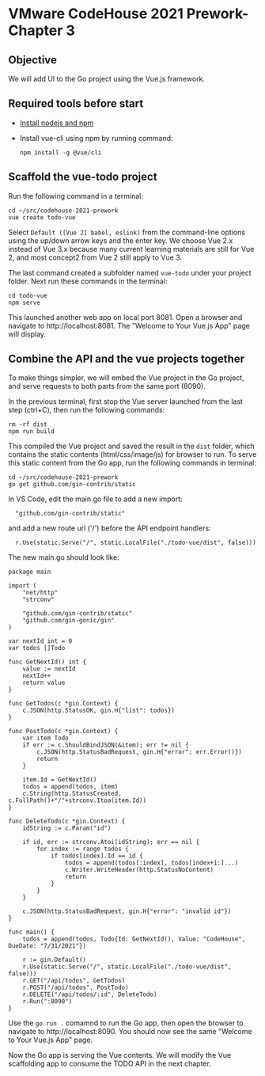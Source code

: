 # VMware CodeHouse 2021 Prework- Chapter 3

## Objective
We will add UI to the Go project using the Vue.js framework. 


## Required tools before start
- [Install nodejs and npm](https://nodejs.org/en/download/)
- Install vue-cli using npm by running command:

	`npm install -g @vue/cli`


## Scaffold the vue-todo project

Run the following command in a terminal:
```
cd ~/src/codehouse-2021-prework
vue create todo-vue
```
Select `Default ([Vue 2] babel, eslink)` from the command-line options using the up/down arrow keys and the enter key. We choose Vue 2.x instead of Vue 3.x because many current learning materials are still for Vue 2, and most concept2 from Vue 2 still apply to Vue 3.

The last command created a subfolder named `vue-todo` under your project folder. Next run these commands in the terminal:
```
cd todo-vue
npm serve
```
This launched another web app on local port 8081. Open a browser and navigate to http://localhost:8081. The "Welcome to Your Vue.js App" page will display.

## Combine the API and the vue projects together
To make things simpler, we will embed the Vue project in the Go project, and serve requests to both parts from the same port (8090).

In the previous terminal, first stop the Vue server launched from the last step (ctrl+C), then run the following commands:
```
rm -rf dist
npm run build
```
This compiled the Vue project and saved the result in the `dist` folder, which contains the static contents (html/css/image/js) for browser to run. To serve this static content from the Go app, run the following commands in terminal:
```
cd ~/src/codehouse-2021-prework
go get github.com/gin-contrib/static
```
In VS Code, edit the main.go file to add a new import:

`	"github.com/gin-contrib/static"
`

and add a new route url ('/') before the API endpoint handlers:
  
`	r.Use(static.Serve("/", static.LocalFile("./todo-vue/dist", false))) 
`

The new main.go should look like:

```
package main

import (
	"net/http"
	"strconv"

	"github.com/gin-contrib/static"
	"github.com/gin-gonic/gin"
)

var nextId int = 0
var todos []Todo

func GetNextId() int {
	value := nextId
	nextId++
	return value
}

func GetTodos(c *gin.Context) {
	c.JSON(http.StatusOK, gin.H{"list": todos})
}

func PostTodo(c *gin.Context) {
	var item Todo
	if err := c.ShouldBindJSON(&item); err != nil {
		c.JSON(http.StatusBadRequest, gin.H{"error": err.Error()})
		return
	}

	item.Id = GetNextId()
	todos = append(todos, item)
	c.String(http.StatusCreated, c.FullPath()+"/"+strconv.Itoa(item.Id))
}

func DeleteTodo(c *gin.Context) {
	idString := c.Param("id")

	if id, err := strconv.Atoi(idString); err == nil {
		for index := range todos {
			if todos[index].Id == id {
				todos = append(todos[:index], todos[index+1:]...)
				c.Writer.WriteHeader(http.StatusNoContent)
				return
			}
		}
	}

	c.JSON(http.StatusBadRequest, gin.H{"error": "invalid id"})
}

func main() {
	todos = append(todos, Todo{Id: GetNextId(), Value: "CodeHouse", DueDate: "7/31/2021"})

	r := gin.Default()
	r.Use(static.Serve("/", static.LocalFile("./todo-vue/dist", false)))
	r.GET("/api/todos", GetTodos)
	r.POST("/api/todos", PostTodo)
	r.DELETE("/api/todos/:id", DeleteTodo)
	r.Run(":8090")
}
```

Use the `go run .` comamnd to run the Go app, then open the browser to navigate to http://localhost:8090. You should now see the same "Welcome to Your Vue.js App" page. 

Now the Go app is serving the Vue contents. We will modify the Vue scaffolding app to consume the TODO API in the next chapter.




